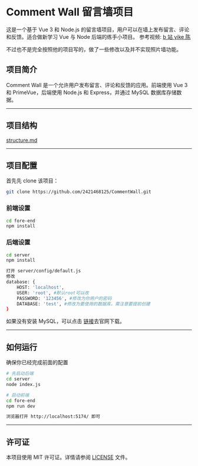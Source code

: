 # Comment Wall 留言墙项目

这是一个基于 Vue 3 和 Node.js 的留言墙项目，用户可以在墙上发布留言、评论和反馈。适合做新学习 Vue 与 Node 后端的练手小项目。
参考视频: [b 站 yike 陈](https://www.bilibili.com/video/BV1Qk4y1j7Tc/?spm_id_from=333.1007.top_right_bar_window_default_collection.content.click&vd_source=93510acc4e95ab3830c04930c258df47)

不过也不是完全按照他的项目写的，做了一些修改以及并不实现照片墙功能。

## 项目简介

Comment Wall 是一个允许用户发布留言、评论和反馈的应用。前端使用 Vue 3 和 PrimeVue，后端使用 Node.js 和 Express，并通过 MySQL 数据库存储数据。

---

## 项目结构

[structure.md](./structure.md)

---

## 项目配置

首先先 clone 该项目：

```sh
git clone https://github.com/2421468125/CommentWall.git
```

### 前端设置

```sh
cd fore-end
npm install
```

### 后端设置

```sh
cd server
npm install

打开 server/config/default.js
修改
database: {
    HOST: 'localhost',
    USER: 'root', #默认root可以改
    PASSWORD: '123456', #修改为你用户的密码
    DATABASE: 'test', #修改为要使用的数据库，需注意要提前创建
}
```

如果没有安装 MySQL，可以点击 [链接]('https://www.mysql.com/cn/downloads/')去官网下载。

---

## 如何运行

确保你已经完成前面的配置

```sh
# 先启动后端
cd server
node index.js

# 启动前端
cd fore-end
npm run dev

浏览器打开 http://localhost:5174/ 即可
```

---

## 许可证

本项目使用 MIT 许可证。详情请参阅 [LICENSE](./LICENSE) 文件。
